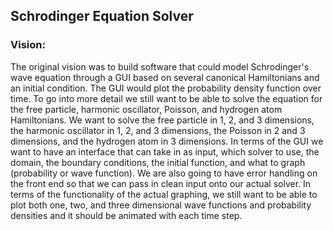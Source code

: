 
## Schrodinger Equation Solver

### Vision:
The original vision was to build software that could model Schrodinger's wave equation through a GUI based on several canonical Hamiltonians and an initial condition. The GUI would plot the probability density function over time. To go into more detail we still want to be able to solve the equation for the free particle, harmonic oscillator, Poisson, and hydrogen atom Hamiltonians. We want to solve the free particle in 1, 2, and 3 dimensions, the harmonic oscillator in 1, 2, and 3 dimensions, the Poisson in 2 and 3 dimensions, and the hydrogen atom in 3 dimensions. In terms of the GUI we want to have an interface that can take in as input, which solver to use, the domain, the boundary conditions, the initial function, and what to graph (probability or wave function). We are also going to have error handling on the front end so that we can pass in clean input onto our actual solver. In terms of the functionality of the actual graphing, we still want to be able to plot both one, two, and three dimensional wave functions and probability densities and it should be animated with each time step.

